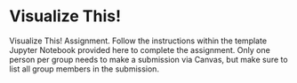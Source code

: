 # Visualize This!
Visualize This!  Assignment. Follow the instructions within the template Jupyter Notebook provided here to complete the assignment.  Only one person per group needs to make a submission via Canvas, but make sure to list all group members in the submission. 
